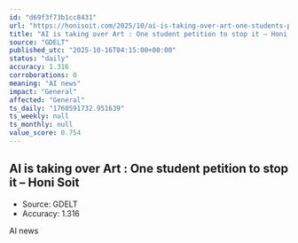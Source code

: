```yaml
---
id: "d69f3f73b1cc8431"
url: "https://honisoit.com/2025/10/ai-is-taking-over-art-one-students-petition-to-stop-it/"
title: "AI is taking over Art : One student petition to stop it – Honi Soit"
source: "GDELT"
published_utc: "2025-10-16T04:15:00+00:00"
status: "daily"
accuracy: 1.316
corroborations: 0
meaning: "AI news"
impact: "General"
affected: "General"
ts_daily: "1760591732.951639"
ts_weekly: null
ts_monthly: null
value_score: 0.754
---
```

## AI is taking over Art : One student petition to stop it – Honi Soit

- Source: GDELT
- Accuracy: 1.316

AI news
